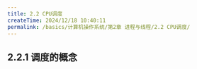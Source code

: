 ```yaml
---
title: 2.2 CPU调度
createTime: 2024/12/18 10:40:11
permalink: /basics/计算机操作系统/第2章 进程与线程/2.2 CPU调度/
---
```


## 2.2.1 调度的概念
